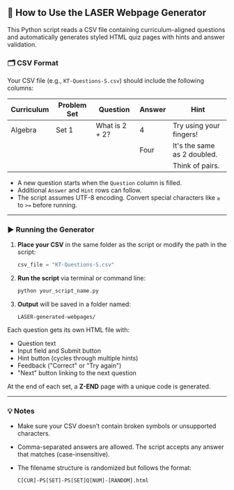 ## 📄 How to Use the LASER Webpage Generator

This Python script reads a CSV file containing curriculum-aligned questions and automatically generates styled HTML quiz pages with hints and answer validation.

### 🗂 CSV Format

Your CSV file (e.g., `KT-Questions-S.csv`) should include the following columns:

| Curriculum | Problem Set | Question       | Answer | Hint                    |
|------------|-------------|----------------|--------|-------------------------|
| Algebra    | Set 1       | What is 2 + 2? | 4      | Try using your fingers! |
|            |             |                | Four   | It's the same as 2 doubled. |
|            |             |                |        | Think of pairs.         |

- A new question starts when the `Question` column is filled.
- Additional `Answer` and `Hint` rows can follow.
- The script assumes UTF-8 encoding. Convert special characters like `≥` to `>=` before running.

---

### ▶️ Running the Generator

1. **Place your CSV** in the same folder as the script or modify the path in the script:

   ```python
   csv_file = "KT-Questions-S.csv"
   ```

2. **Run the script** via terminal or command line:

   ```bash
   python your_script_name.py
   ```

3. **Output** will be saved in a folder named:

   ```
   LASER-generated-webpages/
   ```

Each question gets its own HTML file with:
- Question text
- Input field and Submit button
- Hint button (cycles through multiple hints)
- Feedback ("Correct" or "Try again")
- "Next" button linking to the next question

At the end of each set, a **Z-END** page with a unique code is generated.

---

### 💡 Notes

- Make sure your CSV doesn’t contain broken symbols or unsupported characters.
- Comma-separated answers are allowed. The script accepts any answer that matches (case-insensitive).
- The filename structure is randomized but follows the format:

  ```
  C[CUR]-PS[SET]-PS[SET]Q[NUM]-[RANDOM].html
  ```
